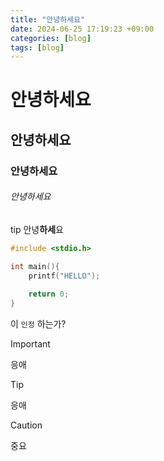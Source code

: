 ```yaml
---
title: "안녕하세요"
date: 2024-06-25 17:19:23 +09:00
categories: [blog]
tags: [blog]
---
```


# 안녕하세요

## 안녕하세요

### 안녕하세요

###### 안녕하세요

tip 안녕**하세**요

```c
#include <stdio.h>

int main(){
    printf("HELLO");
    
    return 0;
}
```

이 `인정` 하는가?

> [!IMPORTANT]
>
> 응애

> [!TIP]
>
> 응애

> [!CAUTION]
>
> 중요